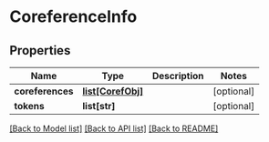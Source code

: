 # CoreferenceInfo

## Properties
Name | Type | Description | Notes
------------ | ------------- | ------------- | -------------
**coreferences** | [**list[CorefObj]**](CorefObj.md) |  | [optional] 
**tokens** | **list[str]** |  | [optional] 

[[Back to Model list]](../README.md#documentation-for-models) [[Back to API list]](../README.md#documentation-for-api-endpoints) [[Back to README]](../README.md)

